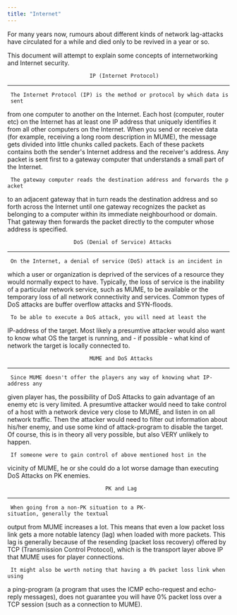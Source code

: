 ```yaml
---
title: "Internet"
---
```


For many years now, rumours about different kinds of network lag-attacks
have circulated for a while and died only to be revived in a year or so.

This document will attempt to explain some concepts of internetworking
and Internet security.

`                          IP (Internet Protocol)`

------------------------------------------------------------------------

` The Internet Protocol (IP) is the method or protocol by which data is sent`

from one computer to another on the Internet. Each host (computer,
router etc) on the Internet has at least one IP address that uniquely
identifies it from all other computers on the Internet. When you send or
receive data (for example, receiving a long room description in MUME),
the message gets divided into little chunks called packets. Each of
these packets contains both the sender's Internet address and the
receiver's address. Any packet is sent first to a gateway computer that
understands a small part of the Internet.

` The gateway computer reads the destination address and forwards the packet`

to an adjacent gateway that in turn reads the destination address and so
forth across the Internet until one gateway recognizes the packet as
belonging to a computer within its immediate neighbourhood or domain.
That gateway then forwards the packet directly to the computer whose
address is specified.

`                     DoS (Denial of Service) Attacks`

------------------------------------------------------------------------

` On the Internet, a denial of service (DoS) attack is an incident in`

which a user or organization is deprived of the services of a resource
they would normally expect to have. Typically, the loss of service is
the inability of a particular network service, such as MUME, to be
available or the temporary loss of all network connectivity and
services. Common types of DoS attacks are buffer overflow attacks and
SYN-floods.

` To be able to execute a DoS attack, you will need at least the`

IP-address of the target. Most likely a presumtive attacker would also
want to know what OS the target is running, and - if possible - what
kind of network the target is locally connected to.

`                          MUME and DoS Attacks`

------------------------------------------------------------------------

` Since MUME doesn't offer the players any way of knowing what IP-address any`

given player has, the possibility of DoS Attacks to gain advantage of an
enemy etc is very limited. A presumtive attacker would need to take
control of a host with a network device very close to MUME, and listen
in on all network traffic. Then the attacker would need to filter out
information about his/her enemy, and use some kind of attack-program to
disable the target. Of course, this is in theory all very possible, but
also VERY unlikely to happen.

` If someone were to gain control of above mentioned host in the `

vicinity of MUME, he or she could do a lot worse damage than executing
DoS Attacks on PK enemies.

`                               PK and Lag`

------------------------------------------------------------------------

` When going from a non-PK situation to a PK-situation, generally the textual`

output from MUME increases a lot. This means that even a low packet loss
link gets a more notable latency (lag) when loaded with more packets.
This lag is generally because of the resending (packet loss recovery)
offered by TCP (Transmission Control Protocol), which is the transport
layer above IP that MUME uses for player connections.

` It might also be worth noting that having a 0% packet loss link when using`

a ping-program (a program that uses the ICMP echo-request and echo-reply
messages), does not guarantee you will have 0% packet loss over a TCP
session (such as a connection to MUME).